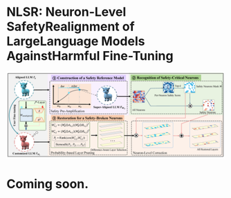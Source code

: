 
# NLSR: Neuron-Level SafetyRealignment of LargeLanguage Models AgainstHarmful Fine-Tuning


![image](overview.png)


# Coming soon.

